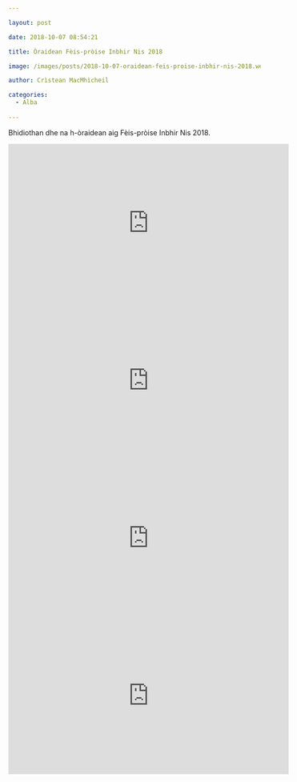 ```yaml
---

layout: post

date: 2018-10-07 08:54:21

title: Òraidean Fèis-pròise Inbhir Nis 2018

image: /images/posts/2018-10-07-oraidean-feis-proise-inbhir-nis-2018.webp

author: Crìstean MacMhìcheil

categories:
  - Alba
  
---
```


Bhidiothan dhe na h-òraidean aig Fèis-pròise Inbhir Nis 2018.

<div class="youtube-wrapper">
  <iframe width="560" height="315" src="https://www.youtube-nocookie.com/embed/0X3DkUCoVu8" title="YouTube video player" frameborder="0" allow="accelerometer; autoplay; clipboard-write; encrypted-media; gyroscope; picture-in-picture" allowfullscreen></iframe>
</div>

<div class="youtube-wrapper">
  <iframe width="560" height="315" src="https://www.youtube-nocookie.com/embed/Hd4IvN4OW4Q" title="YouTube video player" frameborder="0" allow="accelerometer; autoplay; clipboard-write; encrypted-media; gyroscope; picture-in-picture" allowfullscreen></iframe>
</div>

<div class="youtube-wrapper">
  <iframe width="560" height="315" src="https://www.youtube-nocookie.com/embed/x19jGnU5P8M" title="YouTube video player" frameborder="0" allow="accelerometer; autoplay; clipboard-write; encrypted-media; gyroscope; picture-in-picture" allowfullscreen></iframe>
</div>

<div class="youtube-wrapper">
  <iframe width="560" height="315" src="https://www.youtube-nocookie.com/embed/vg1H0z4npBc" title="YouTube video player" frameborder="0" allow="accelerometer; autoplay; clipboard-write; encrypted-media; gyroscope; picture-in-picture" allowfullscreen></iframe>
</div>